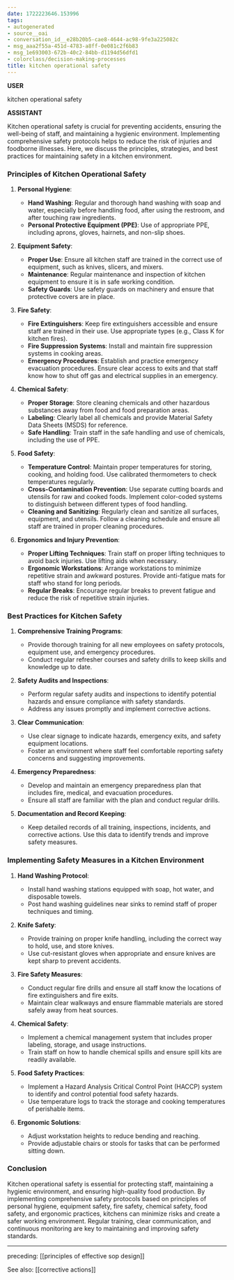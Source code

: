 ```yaml
---
date: 1722223646.153996
tags:
- autogenerated
- source__oai
- conversation_id__e28b20b5-cae8-4644-ac98-9fe3a225082c
- msg_aaa2f55a-451d-4783-a8ff-0e081c2f6b83
- msg_1e693003-672b-40c2-84bb-d1194d56dfd1
- colorclass/decision-making-processes
title: kitchen operational safety
---
```


**USER**

kitchen operational safety


**ASSISTANT**

Kitchen operational safety is crucial for preventing accidents, ensuring the well-being of staff, and maintaining a hygienic environment. Implementing comprehensive safety protocols helps to reduce the risk of injuries and foodborne illnesses. Here, we discuss the principles, strategies, and best practices for maintaining safety in a kitchen environment.

### Principles of Kitchen Operational Safety

1. **Personal Hygiene**:
    - **Hand Washing**: Regular and thorough hand washing with soap and water, especially before handling food, after using the restroom, and after touching raw ingredients.
    - **Personal Protective Equipment (PPE)**: Use of appropriate PPE, including aprons, gloves, hairnets, and non-slip shoes.

2. **Equipment Safety**:
    - **Proper Use**: Ensure all kitchen staff are trained in the correct use of equipment, such as knives, slicers, and mixers.
    - **Maintenance**: Regular maintenance and inspection of kitchen equipment to ensure it is in safe working condition.
    - **Safety Guards**: Use safety guards on machinery and ensure that protective covers are in place.

3. **Fire Safety**:
    - **Fire Extinguishers**: Keep fire extinguishers accessible and ensure staff are trained in their use. Use appropriate types (e.g., Class K for kitchen fires).
    - **Fire Suppression Systems**: Install and maintain fire suppression systems in cooking areas.
    - **Emergency Procedures**: Establish and practice emergency evacuation procedures. Ensure clear access to exits and that staff know how to shut off gas and electrical supplies in an emergency.

4. **Chemical Safety**:
    - **Proper Storage**: Store cleaning chemicals and other hazardous substances away from food and food preparation areas.
    - **Labeling**: Clearly label all chemicals and provide Material Safety Data Sheets (MSDS) for reference.
    - **Safe Handling**: Train staff in the safe handling and use of chemicals, including the use of PPE.

5. **Food Safety**:
    - **Temperature Control**: Maintain proper temperatures for storing, cooking, and holding food. Use calibrated thermometers to check temperatures regularly.
    - **Cross-Contamination Prevention**: Use separate cutting boards and utensils for raw and cooked foods. Implement color-coded systems to distinguish between different types of food handling.
    - **Cleaning and Sanitizing**: Regularly clean and sanitize all surfaces, equipment, and utensils. Follow a cleaning schedule and ensure all staff are trained in proper cleaning procedures.

6. **Ergonomics and Injury Prevention**:
    - **Proper Lifting Techniques**: Train staff on proper lifting techniques to avoid back injuries. Use lifting aids when necessary.
    - **Ergonomic Workstations**: Arrange workstations to minimize repetitive strain and awkward postures. Provide anti-fatigue mats for staff who stand for long periods.
    - **Regular Breaks**: Encourage regular breaks to prevent fatigue and reduce the risk of repetitive strain injuries.

### Best Practices for Kitchen Safety

1. **Comprehensive Training Programs**:
    - Provide thorough training for all new employees on safety protocols, equipment use, and emergency procedures.
    - Conduct regular refresher courses and safety drills to keep skills and knowledge up to date.

2. **Safety Audits and Inspections**:
    - Perform regular safety audits and inspections to identify potential hazards and ensure compliance with safety standards.
    - Address any issues promptly and implement corrective actions.

3. **Clear Communication**:
    - Use clear signage to indicate hazards, emergency exits, and safety equipment locations.
    - Foster an environment where staff feel comfortable reporting safety concerns and suggesting improvements.

4. **Emergency Preparedness**:
    - Develop and maintain an emergency preparedness plan that includes fire, medical, and evacuation procedures.
    - Ensure all staff are familiar with the plan and conduct regular drills.

5. **Documentation and Record Keeping**:
    - Keep detailed records of all training, inspections, incidents, and corrective actions. Use this data to identify trends and improve safety measures.

### Implementing Safety Measures in a Kitchen Environment

1. **Hand Washing Protocol**:
    - Install hand washing stations equipped with soap, hot water, and disposable towels.
    - Post hand washing guidelines near sinks to remind staff of proper techniques and timing.

2. **Knife Safety**:
    - Provide training on proper knife handling, including the correct way to hold, use, and store knives.
    - Use cut-resistant gloves when appropriate and ensure knives are kept sharp to prevent accidents.

3. **Fire Safety Measures**:
    - Conduct regular fire drills and ensure all staff know the locations of fire extinguishers and fire exits.
    - Maintain clear walkways and ensure flammable materials are stored safely away from heat sources.

4. **Chemical Safety**:
    - Implement a chemical management system that includes proper labeling, storage, and usage instructions.
    - Train staff on how to handle chemical spills and ensure spill kits are readily available.

5. **Food Safety Practices**:
    - Implement a Hazard Analysis Critical Control Point (HACCP) system to identify and control potential food safety hazards.
    - Use temperature logs to track the storage and cooking temperatures of perishable items.

6. **Ergonomic Solutions**:
    - Adjust workstation heights to reduce bending and reaching.
    - Provide adjustable chairs or stools for tasks that can be performed sitting down.

### Conclusion

Kitchen operational safety is essential for protecting staff, maintaining a hygienic environment, and ensuring high-quality food production. By implementing comprehensive safety protocols based on principles of personal hygiene, equipment safety, fire safety, chemical safety, food safety, and ergonomic practices, kitchens can minimize risks and create a safer working environment. Regular training, clear communication, and continuous monitoring are key to maintaining and improving safety standards.


---

preceding: [[principles of effective sop design]]

See also: [[corrective actions]]